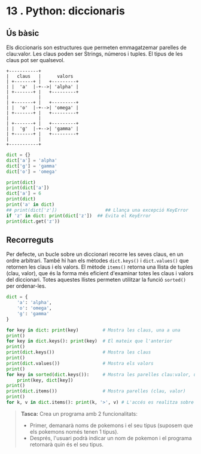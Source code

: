 13 . Python: diccionaris
=========================

Ús bàsic
--------

Els diccionaris son estructures que permeten emmagatzemar parelles de clau:valor. Les claus poden ser Strings, números i tuples. El tipus de les claus pot ser qualsevol.

```
+-----------+
|   claus   |      valors
| +-------+ |   +---------+
| |  'a'  |-+-->| 'alpha' |
| +-------+ |   +---------+
|           |
| +-------+ |   +---------+
| |  'o'  |-+-->| 'omega' |
| +-------+ |   +---------+
|           |
| +-------+ |   +---------+
| |  'g'  |-+-->| 'gamma' |
| +-------+ |   +---------+
|           |
+-----------+
```

```python
dict = {}
dict['a'] = 'alpha'
dict['g'] = 'gamma'
dict['o'] = 'omega'

print(dict)
print(dict['a'])
dict['a'] = 6
print(dict)
print('a' in dict)
## print(dict['z'])                  ## Llança una excepció KeyError
if 'z' in dict: print(dict['z'])  ## Evita el KeyError
print(dict.get('z'))
```

Recorreguts
-----------
Per defecte, un bucle sobre un diccionari recorre les seves claus, en un ordre arbitrari. També hi han els mètodes `dict.keys()` i `dict.values()` que retornen les claus i els valors. El mètode `items()` retorna una llista de tuples (clau, valor), que és la forma més eficient d'examinar totes les claus i valors del diccionari. Totes aquestes llistes permeten utilitzar la funció `sorted()` per ordenar-les.

```python
dict = {
    'a': 'alpha',
    'o': 'omega',
    'g': 'gamma'
}

for key in dict: print(key)         # Mostra les claus, una a una
print()
for key in dict.keys(): print(key)  # El mateix que l'anterior
print()
print(dict.keys())                  # Mostra les claus
print()
print(dict.values())                # Mostra els valors
print()
for key in sorted(dict.keys()):     # Mostra les parelles clau:valor, una a una, ordenant les claus
    print(key, dict[key])
print()
print(dict.items())                 # Mostra parelles (clau, valor)
print()
for k, v in dict.items(): print(k, '>', v) # L'accés es realitza sobre una llista de tuples
```


> **Tasca:** Crea un programa amb 2 funcionalitats:
> - Primer, demanarà noms de pokemons i el seu tipus (suposem que els pokemons només tenen 1 tipus).
> - Després, l'usuari podrà indicar un nom de pokemon i el programa retornarà quin és el seu tipus.

